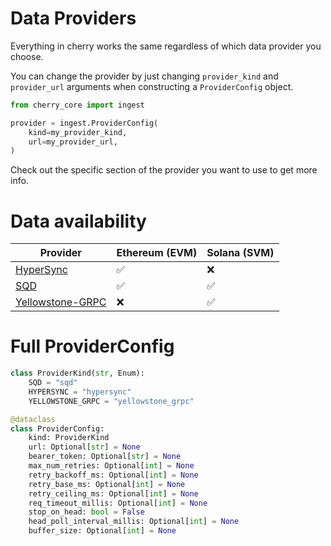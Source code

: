# Data Providers

Everything in cherry works the same regardless of which data provider you choose.

You can change the provider by just changing `provider_kind` and `provider_url` arguments when constructing a `ProviderConfig` object.

```python
from cherry_core import ingest

provider = ingest.ProviderConfig(
    kind=my_provider_kind,
    url=my_provider_url,
)
```

Check out the specific section of the provider you want to use to get more info.

# Data availability

| Provider            | Ethereum (EVM) | Solana (SVM)  |
|---------------------|----------------|---------------|
| [HyperSync](./hypersync.html) | ✅ | ❌ |
| [SQD](./sqd.html)             | ✅ | ✅ |
| [Yellowstone-GRPC](./yellowstone_grpc.html) | ❌ | ✅ |

# Full ProviderConfig

```python
class ProviderKind(str, Enum):
    SQD = "sqd"
    HYPERSYNC = "hypersync"
    YELLOWSTONE_GRPC = "yellowstone_grpc"

@dataclass
class ProviderConfig:
    kind: ProviderKind
    url: Optional[str] = None
    bearer_token: Optional[str] = None
    max_num_retries: Optional[int] = None
    retry_backoff_ms: Optional[int] = None
    retry_base_ms: Optional[int] = None
    retry_ceiling_ms: Optional[int] = None
    req_timeout_millis: Optional[int] = None
    stop_on_head: bool = False
    head_poll_interval_millis: Optional[int] = None
    buffer_size: Optional[int] = None
```

